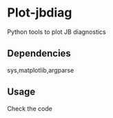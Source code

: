 # Plot-jbdiag
Python tools to plot JB diagnostics

## Dependencies
sys,matplotlib,argparse

## Usage

Check the code

